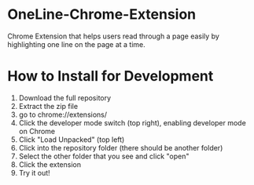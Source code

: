 # OneLine-Chrome-Extension
Chrome Extension that helps users read through a page easily by highlighting one line on the page at a time.

# How to Install for Development
1. Download the full repository
2. Extract the zip file
3. go to chrome://extensions/
4. Click the developer mode switch (top right), enabling developer mode on Chrome
5. Click "Load Unpacked" (top left)
6. Click into the repository folder (there should be another folder)
7. Select the other folder that you see and click "open"
8. Click the extension
9. Try it out!
